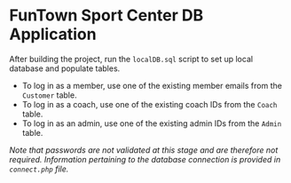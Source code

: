 # FunTown Sport Center DB Application 

After building the project, run the `localDB.sql` script to set up local database and populate tables. 

* To log in as a member, use one of the existing member emails from the `Customer` table.
* To log in as a coach, use one of the existing coach IDs from the `Coach` table.
* To log in as an admin, use one of the existing admin IDs from the `Admin` table.

_Note that passwords are not validated at this stage and are therefore not required._
_Information pertaining to the database connection is provided in `connect.php` file._

